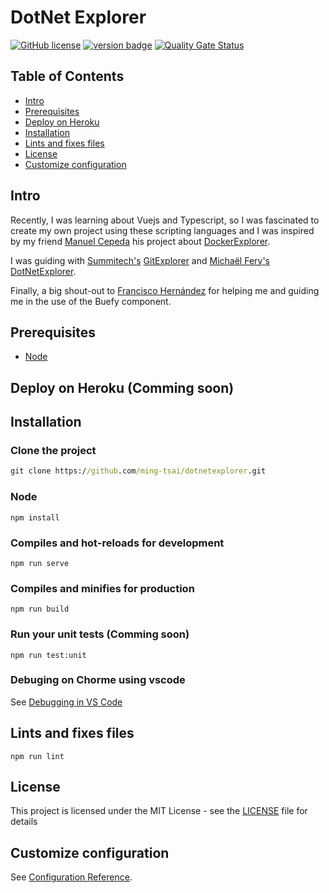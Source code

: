 # DotNet Explorer
[![GitHub license](https://img.shields.io/github/license/Naereen/StrapDown.js.svg)](https://github.com/Naereen/StrapDown.js/blob/master/LICENSE)
[![version badge](https://img.shields.io/badge/version-v0.1.1-blue.svg)](https://shields.io/)
[![Quality Gate Status](https://sonarcloud.io/api/project_badges/measure?project=ming-tsai_dotnetexplorer&metric=alert_status)](https://sonarcloud.io/dashboard?id=ming-tsai_dotnetexplorer)

## Table of Contents
- [Intro](#intro)
- [Prerequisites](#prerequisites)
- [Deploy on Heroku](#deploy-on-heroku-comming-soon)
- [Installation](#installation)
- [Lints and fixes files](#lints-and-fixes-files)
- [License](#license)
- [Customize configuration](#customize-configuration)
## Intro
Recently, I was learning about Vuejs and Typescript, so I was fascinated to create my own project using these scripting languages and I was inspired by my friend [Manuel Cepeda](https://github.com/mecm1993) his project about [DockerExplorer](https://dockerexplorer.now.sh/).

I was guiding with [Summitech's](https://github.com/summitech) [GitExplorer](https://gitexplorer.com/) and [Michaël Fery's](https://github.com/michaelfery) [DotNetExplorer](http://dotnetexplorer.com/).

Finally, a big shout-out to [Francisco Hernández](https://github.com/franciscoh017) for helping me and guiding me in the use of the Buefy component.
## Prerequisites
- [Node](https://nodejs.org/en/)

## Deploy on Heroku (Comming soon)

## Installation
### Clone the project
```cmd
git clone https://github.com/ming-tsai/dotnetexplorer.git
```
### Node
```
npm install
```

### Compiles and hot-reloads for development
```
npm run serve
```
### Compiles and minifies for production
```
npm run build
```

### Run your unit tests (Comming soon)
```
npm run test:unit
```
### Debuging on Chorme using vscode
See [Debugging in VS Code](https://vuejs.org/v2/cookbook/debugging-in-vscode.html)

## Lints and fixes files
```
npm run lint
```
## License
This project is licensed under the MIT License - see the [LICENSE](./LICENSE) file for details

## Customize configuration
See [Configuration Reference](https://cli.vuejs.org/config/).
